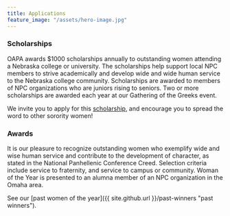 ```yaml
---
title: Applications
feature_image: "/assets/hero-image.jpg"
---
```


### Scholarships

OAPA awards $1000 scholarships annually to outstanding women attending a Nebraska college or university. The scholarships help support local NPC members to strive academically and develop wide and wide human service to the Nebraska college community. Scholarships are awarded to members of NPC organizations who are juniors rising to seniors. Two or more scholarships are awarded each year at our Gathering of the Greeks event.

We invite you to apply for this [scholarship](https://docs.google.com/document/d/1RMkFdp1iuioF65wEmGc1DMHGds8wnQsksiEwVZBSNl8/edit?usp=sharing), and encourage you to spread the word to other sorority women!

### Awards

It is our pleasure to recognize outstanding women who exemplify wide and wise human service and contribute to the development of character, as stated in the National Panhellenic Conference Creed. Selection criteria include service to fraternity, and service to campus or community. Woman of the Year is presented to an alumna member of an NPC organization in the Omaha area.

See our [past women of the year]({{ site.github.url }}/past-winners "past winners").

<!--We invite you to explore this award and nominate a woman from your organization. We would love for you to apply for [Distinguished Senior of the Year](https://docs.google.com/forms/d/e/1FAIpQLSfyWcGoQDwPSZZ8pCApkNePvSnd8dcCpwBWdVQ1Uy0MBBMfzA/viewform?usp=sf_link) or [Woman of the Year](https://docs.google.com/document/d/19TyVKB_DQLnpUTzrUdlrnGxLPjNH9ET6BqU9CoGeg0A/edit?usp=sharing).-->

